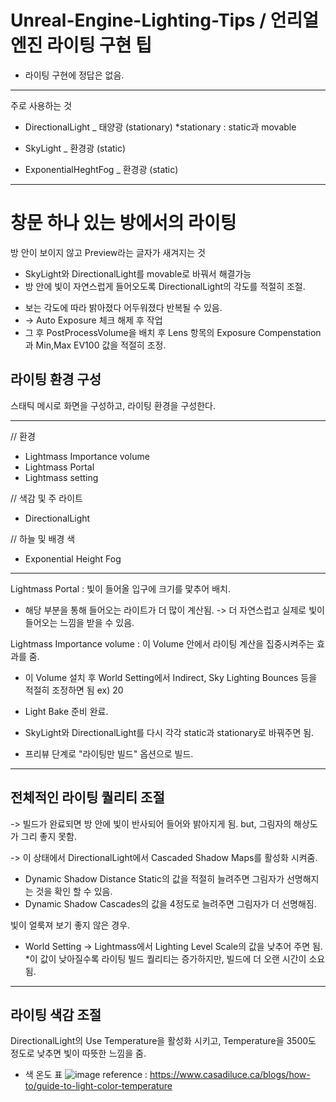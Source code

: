 # Unreal-Engine-Lighting-Tips / 언리얼엔진 라이팅 구현 팁

* 라이팅 구현에 정답은 없음. 
---
주로 사용하는 것
- DirectionalLight _ 태양광 (stationary)
*stationary : static과 movable

- SkyLight _ 환경광 (static)
- ExponentialHeghtFog _ 환경광 (static)

---
<h1>창문 하나 있는 방에서의 라이팅</h1>

방 안이 보이지 않고 Preview라는 글자가 새겨지는 것
+ SkyLight와 DirectionalLight를 movable로 바꿔서 해결가능
+  방 안에 빛이 자연스럽게 들어오도록 DirectionalLight의 각도를 적절히 조절.

* 보는 각도에 따라 밝아졌다 어두워졌다 반복될 수 있음.
* -> Auto Exposure 체크 해제 후 작업
* 그 후 PostProcessVolume을 배치 후 Lens 항목의 Exposure Compenstation과 Min,Max EV100 값을 적절히 조정.

<h2>라이팅 환경 구성</h2>

스태틱 메시로 화면을 구성하고, 라이팅 환경을 구성한다.

---
// 환경
- Lightmass Importance volume
- Lightmass Portal
- Lightmass setting

// 색감 및 주 라이트
- DirectionalLight

// 하늘 및 배경 색
- Exponential Height Fog
---

Lightmass Portal : 빛이 들어올 입구에 크기를 맟추어 배치.
- 해당 부분을 통해 들어오는 라이트가 더 많이 계산됨. -> 더 자연스럽고 실제로 빛이 들어오는 느낌을 받을 수 있음.

Lightmass Importance volume : 이 Volume 안에서 라이팅 계산을 집중시켜주는 효과를 줌.
- 이 Volume 설치 후 World Setting에서 Indirect, Sky Lighting Bounces 등을 적절히 조정하면 됨 ex) 20

- Light Bake 준비 완료.
- SkyLight와 DirectionalLight를 다시 각각 static과 stationary로 바꿔주면 됨.
- 프리뷰 단계로 "라이팅만 빌드" 옵션으로 빌드.

---
<h2>전체적인 라이팅 퀄리티 조절</h2>
-> 빌드가 완료되면 방 안에 빛이 반사되어 들어와 밝아지게 됨.
but, 그림자의 해상도가 그리 좋지 못함.

-> 이 상태에서 DirectionalLight에서 Cascaded Shadow Maps를 활성화 시켜줌.
- Dynamic Shadow Distance Static의 값을 적절히 늘려주면 그림자가 선명해지는 것을 확인 할 수 있음.
- Dynamic Shadow Cascades의 값을 4정도로 늘려주면 그림자가 더 선명해짐.

빛이 얼룩져 보기 좋지 않은 경우. 
- World Setting -> Lightmass에서 Lighting Level Scale의 값을 낮추어 주면 됨.
*이 값이 낮아질수록 라이팅 빌드 퀄리티는 증가하지만, 빌드에 더 오랜 시간이 소요됨.

---
<h2>라이팅 색감 조절</h2>

DirectionalLight의 Use Temperature을 활성화 시키고, Temperature을 3500도 정도로 낮추면 빛이 따뜻한 느낌을 줌.

- 색 온도 표
![image](https://github.com/kcasl/Unreal-Engine-Lighting-Tips/assets/93076513/ac0a84b3-811a-498f-a6c5-a8b47c46a311)
reference : https://www.casadiluce.ca/blogs/how-to/guide-to-light-color-temperature





